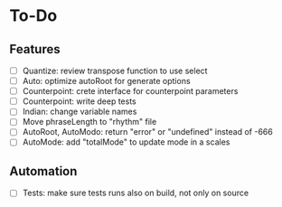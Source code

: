 # To-Do

## Features

- [ ] Quantize: review transpose function to use select
- [ ] Auto: optimize autoRoot for generate options
- [ ] Counterpoint: crete interface for counterpoint parameters
- [ ] Counterpoint: write deep tests
- [ ] Indian: change variable names
- [ ] Move phraseLength to "rhythm" file
- [ ] AutoRoot, AutoModo: return "error" or "undefined" instead of -666
- [ ] AutoMode: add "totalMode" to update mode in a scales

## Automation

- [ ] Tests: make sure tests runs also on build, not only on source
